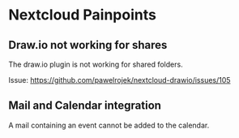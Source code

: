 # Nextcloud Painpoints

## Draw.io not working for shares

The draw.io plugin is not working for shared folders.

Issue: <https://github.com/pawelrojek/nextcloud-drawio/issues/105>

## Mail and Calendar integration

A mail containing an event cannot be added to the calendar.